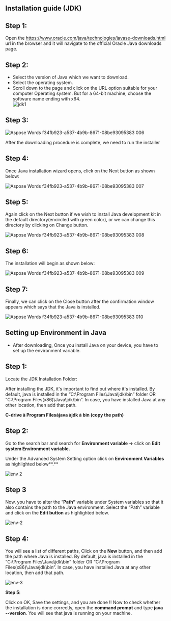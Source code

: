 Installation guide (JDK)
---

**Step 1:**
---
 Open the <https://www.oracle.com/java/technologies/javase-downloads.html>  url in the browser and it will navigate to the official Oracle Java downloads page.

**Step 2:** 
---
- Select the version of Java which we want to download.
- Select the operating system.
- Scroll down to the page and click on the URL option suitable for your computer Operating system. But for a 64-bit machine, choose the software name ending with x64.  
![jdk1](https://github.com/rhushikesh2000/Java_tutorial/assets/124034778/04499dfd-d7ca-4083-a787-4d13120f5037)


**Step 3:** 
---
![Aspose Words f34fb923-a537-4b9b-8671-08be93095383 006](https://github.com/rhushikesh2000/Java_tutorial/assets/124034778/319eca46-36cc-403a-9f4a-5946be06f923)

After the downloading procedure is complete, we need to run the installer



**Step 4:** 
---
Once Java installation wizard opens, click on the Next button as shown below:

![Aspose Words f34fb923-a537-4b9b-8671-08be93095383 007](https://github.com/rhushikesh2000/Java_tutorial/assets/124034778/c5f5eb93-8e2a-4186-988a-8007dafc8afe)













**Step 5:** 
---
Again click on the Next button if we wish to install Java development kit in the default directory(encircled with green color), or we can change this directory by clicking on Change button.  

![Aspose Words f34fb923-a537-4b9b-8671-08be93095383 008](https://github.com/rhushikesh2000/Java_tutorial/assets/124034778/52a0cd37-eb3b-4363-9f37-5dc9df74fe86)











**Step 6:** 
---
The installation will begin as shown below:

![Aspose Words f34fb923-a537-4b9b-8671-08be93095383 009](https://github.com/rhushikesh2000/Java_tutorial/assets/124034778/4ce206bd-774b-4903-964d-3f159b5668ca)






**Step 7:**
---
Finally, we can click on the Close button after the confirmation window appears which says that the Java is installed.

![Aspose Words f34fb923-a537-4b9b-8671-08be93095383 010](https://github.com/rhushikesh2000/Java_tutorial/assets/124034778/9909b659-b2a7-4171-94cc-75bcdd463cc0)












**Setting up Environment in Java**
---
- After downloading,  Once you install Java on your device, you have to set up the environment variable.

**Step 1**:
---
Locate the JDK Installation Folder:

After installing the JDK, it's important to find out where it's installed. By default, java is installed in the “C:\Program Files\Java\jdk\bin” folder OR “C:\Program Files(x86)\Java\jdk\bin”. In case, you have installed Java at any other location, then add that path.

**C-drive  à Program Filesàjava àjdk à bin (copy the path)**

**Step 2:**
---
Go to the search bar and search **f**or **Environment variable ->** click on **Edit system Environment variable.**

Under the Advanced System Setting option click on **Environment Variables** as highlighted below**.**

![env 2](https://github.com/rhushikesh2000/Java_tutorial/assets/124034778/f9451cdc-064c-4d50-8da4-9161a5d00c98)











**Step 3**
---
Now, you have to alter the “**Path”** variable under System variables so that it also contains the path to the Java environment. Select the “Path” variable and click on the **Edit button** as highlighted below.

![env-2](https://github.com/rhushikesh2000/Java_tutorial/assets/124034778/8e0fffc8-f219-47fa-9500-dddac7527257)





**Step 4:**
---
You will see a list of different paths, Click on the **New** button, and then add the path where Java is installed. By default, java is installed in the “C:\Program Files\Java\jdk\bin” folder OR “C:\Program Files(x86)\Java\jdk\bin”. In case, you have installed Java at any other location, then add that path.









![env-3](https://github.com/rhushikesh2000/Java_tutorial/assets/124034778/9c59425b-9c3d-42bd-b85e-833d6fad77cf)












**Step 5**: 

Click on OK, Save the settings, and you are done !! Now to check whether the installation is done correctly, open the **command prompt** and type **java --version**. You will see that java is running on your machine.

[ref1]: Aspose.Words.f34fb923-a537-4b9b-8671-08be93095383.002.png
